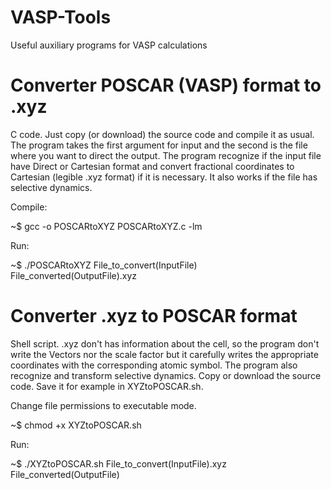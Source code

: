 # VASP-Tools
Useful auxiliary programs for  VASP calculations

# Converter POSCAR (VASP) format to .xyz

C code. Just copy (or download) the source code and compile it as usual. The program takes the first argument for input and the second is the file where you want to direct the output. The program recognize if the input file have Direct or Cartesian format and convert fractional coordinates to Cartesian (legible .xyz format) if it is necessary. It also works if  the file has selective dynamics.

Compile: 

~$ gcc -o POSCARtoXYZ POSCARtoXYZ.c -lm 

Run:

~$ ./POSCARtoXYZ File_to_convert(InputFile) File_converted(OutputFile).xyz

# Converter  .xyz to POSCAR format

Shell script. .xyz don't has information about the cell, so the program don't  write the Vectors nor the scale factor but it carefully writes the appropriate coordinates with the corresponding atomic symbol. The program also recognize and transform selective dynamics. Copy or download the source code. Save it for example in XYZtoPOSCAR.sh. 

Change file  permissions to executable mode.

~$ chmod +x XYZtoPOSCAR.sh

Run:

~$ ./XYZtoPOSCAR.sh File_to_convert(InputFile).xyz File_converted(OutputFile)



